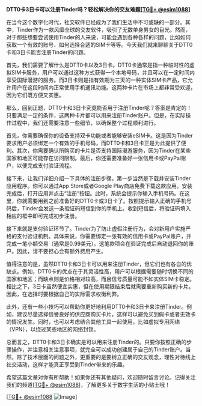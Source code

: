 **DTT0卡3日卡可以注册Tinder吗？轻松解决你的交友难题[[TG💪+ @esim1088](https://t.me/s/esim1088)]**

在当今这个数字化时代，社交软件已经成为了我们生活中不可或缺的一部分。其中，Tinder作为一款风靡全球的交友软件，吸引了无数单身男女的目光。然而，对于那些想要尝试使用Tinder的人来说，可能会遇到各种各样的问题，比如如何获取一个有效的账号、如何选择合适的SIM卡等等。今天我们就来聊聊关于DTT0卡和3日卡能否注册Tinder的问题。

首先，我们需要了解什么是DTT0卡以及3日卡。DTT0卡通常是指一种临时性的虚拟SIM卡服务，用户可以通过这种方式获得一个本地号码，并且可以在一定时间内享受国际漫游的服务。而3日卡则是指有效期为三天的一种实体SIM卡产品，它允许用户在这段时间内正常使用手机通讯功能。这两种卡片在市场上都非常受欢迎，因为它们既方便又实惠。

那么，回到正题，DTT0卡和3日卡究竟能否用于注册Tinder呢？答案是肯定的！只要满足一定的条件，这两种卡片都可以用来注册Tinder账户。但是，在实际操作过程中，我们还需要注意一些细节，以确保整个过程顺利进行。

首先，你需要确保你的设备支持双卡功能或者能够安装eSIM卡。这是因为Tinder要求用户必须绑定一个有效的手机号码，而DTT0卡和3日卡正是为此提供了便利。其次，你需要确认所购买的卡片是否支持国际漫游服务，因为Tinder在某些国家和地区可能存在访问限制。最后，你还需要准备好一张信用卡或PayPal账户，以便完成支付验证流程。

接下来，让我们详细介绍一下具体的注册步骤。第一步当然是下载并安装Tinder应用程序。你可以通过App Store或者Google Play商店免费下载这款应用。安装完成后，打开应用并点击“注册”按钮。此时，系统会提示你输入手机号码。在这里，你就需要用到之前准备好的DTT0卡或3日卡了。按照提示输入正确的手机号码后，Tinder会发送一条验证码短信到你的手机上。收到短信后，将验证码填入相应的框中即可完成初步注册。

接下来就是支付验证环节了。Tinder为了防止虚假注册行为，会对新用户实施严格的支付验证机制。具体来说，你需要绑定一张有效的信用卡或PayPal账户，并完成一笔小额交易（通常是0.99美元）。这笔款项会在验证完成后自动退回你的账户。因此，请不要担心会有额外费用产生。

值得注意的是，虽然DTT0卡和3日卡可以用来注册Tinder，但它们也有各自的优缺点。例如，DTT0卡的优点在于其灵活性高，用户可以根据需要随时切换不同的国家和地区；而缺点则是价格相对较高，而且信号质量可能不如实体SIM卡稳定。相比之下，3日卡虽然便宜实惠，但在使用期限结束后就需要重新购买新的卡片。因此，在选择时要根据自己的实际需求权衡利弊。

此外，还有一些小技巧可以帮助你更好地利用DTT0卡和3日卡来注册Tinder。例如，建议尽量选择信誉良好的供应商购买卡片，这样可以避免买到假卡或者无效卡的情况发生。同时，也可以考虑结合其他工具一起使用，比如虚拟专用网络（VPN），以绕过某些地区的网络封锁。

总而言之，DTT0卡和3日卡确实是可以用来注册Tinder的。只要你按照正确的步骤操作，并注意相关注意事项，就完全可以成功创建属于自己的Tinder账户。当然，除了技术层面的问题之外，更重要的是要树立正确的交友观念，理性对待线上社交活动，这样才能真正享受到Tinder带来的乐趣。

希望这篇文章对你有所帮助！如果你还有其他疑问，欢迎随时留言讨论。记得关注我们的频道[[TG💪+ @esim1088](https://t.me/s/esim1088)]，了解更多关于数字生活的小贴士哦！

[[TG💪+ @esim1088](https://t.me/s/esim1088) ![Image](https://i.postimg.cc/4NQfJmqS/Snipaste-2025-05-13-00-14-12.png)]